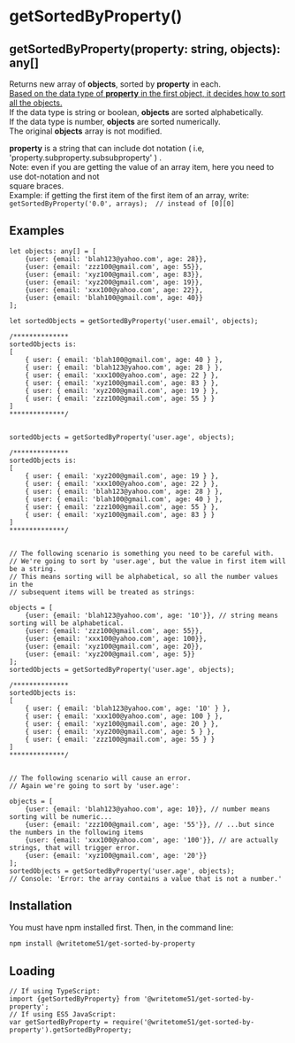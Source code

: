 # getSortedByProperty()

## getSortedByProperty(property: string, objects): any[]

Returns new array of <b>objects</b>, sorted by <b>property</b> in each.  
<u>Based on the data type of <b>property</b> in the first object, it decides how to sort all the 
objects.</u>  
If the data type is string or boolean, <b>objects</b> are sorted alphabetically.  
If the data type is number, <b>objects</b> are sorted numerically.  
The original <b>objects</b> array is not modified.

<b>property</b> is a string that can include dot notation ( i.e,  'property.subproperty.subsubproperty' ) .  
Note:  even if you are getting the value of an array item, here you need to use dot-notation and not  
square braces.  
Example:  if getting the first item of the first item of an array, write:  
`getSortedByProperty('0.0', arrays);  // instead of [0][0]`

## Examples
```
let objects: any[] = [
	{user: {email: 'blah123@yahoo.com', age: 28}},
	{user: {email: 'zzz100@gmail.com', age: 55}},
	{user: {email: 'xyz100@gmail.com', age: 83}},
	{user: {email: 'xyz200@gmail.com', age: 19}},
	{user: {email: 'xxx100@yahoo.com', age: 22}},
	{user: {email: 'blah100@gmail.com', age: 40}}
];

let sortedObjects = getSortedByProperty('user.email', objects);

/**************
sortedObjects is:
[
    { user: { email: 'blah100@gmail.com', age: 40 } },
    { user: { email: 'blah123@yahoo.com', age: 28 } },
    { user: { email: 'xxx100@yahoo.com', age: 22 } },
    { user: { email: 'xyz100@gmail.com', age: 83 } },
    { user: { email: 'xyz200@gmail.com', age: 19 } },
    { user: { email: 'zzz100@gmail.com', age: 55 } } 
]
**************/


sortedObjects = getSortedByProperty('user.age', objects);

/**************
sortedObjects is:
[
    { user: { email: 'xyz200@gmail.com', age: 19 } },
    { user: { email: 'xxx100@yahoo.com', age: 22 } },
    { user: { email: 'blah123@yahoo.com', age: 28 } },
    { user: { email: 'blah100@gmail.com', age: 40 } },
    { user: { email: 'zzz100@gmail.com', age: 55 } },
    { user: { email: 'xyz100@gmail.com', age: 83 } }
]
**************/


// The following scenario is something you need to be careful with.
// We're going to sort by 'user.age', but the value in first item will be a string.
// This means sorting will be alphabetical, so all the number values in the 
// subsequent items will be treated as strings:

objects = [
	{user: {email: 'blah123@yahoo.com', age: '10'}}, // string means sorting will be alphabetical.
	{user: {email: 'zzz100@gmail.com', age: 55}},
	{user: {email: 'xxx100@yahoo.com', age: 100}},
	{user: {email: 'xyz100@gmail.com', age: 20}},
	{user: {email: 'xyz200@gmail.com', age: 5}}
];
sortedObjects = getSortedByProperty('user.age', objects);

/**************
sortedObjects is:
[
    { user: { email: 'blah123@yahoo.com', age: '10' } },
    { user: { email: 'xxx100@yahoo.com', age: 100 } },
    { user: { email: 'xyz100@gmail.com', age: 20 } },
    { user: { email: 'xyz200@gmail.com', age: 5 } },
    { user: { email: 'zzz100@gmail.com', age: 55 } }
]
**************/


// The following scenario will cause an error.
// Again we're going to sort by 'user.age':

objects = [
	{user: {email: 'blah123@yahoo.com', age: 10}}, // number means sorting will be numeric...
	{user: {email: 'zzz100@gmail.com', age: '55'}}, // ...but since the numbers in the following items
	{user: {email: 'xxx100@yahoo.com', age: '100'}}, // are actually strings, that will trigger error.
	{user: {email: 'xyz100@gmail.com', age: '20'}}
];
sortedObjects = getSortedByProperty('user.age', objects);
// Console: 'Error: the array contains a value that is not a number.'
```

## Installation

You must have npm installed first.  Then, in the command line:

```bash
npm install @writetome51/get-sorted-by-property
```

## Loading
```
// If using TypeScript:
import {getSortedByProperty} from '@writetome51/get-sorted-by-property';
// If using ES5 JavaScript:
var getSortedByProperty = require('@writetome51/get-sorted-by-property').getSortedByProperty;
```
